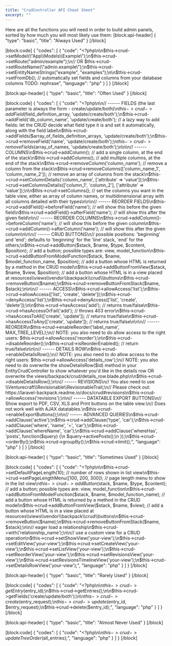 ```yaml
---
title: "CrudController API Cheat Sheet"
excerpt: ""
---
```

Here are all the functions you will need in order to build admin panels, sorted by how much you will most likely use them:
[block:api-header]
{
  "type": "basic",
  "title": "Always Used"
}
[/block]

[block:code]
{
  "codes": [
    {
      "code": "<?php\n\n$this->crud->setModel(\"App\\Models\\Example\");\n$this->crud->setRoute(\"admin/example\");\n// OR $this->crud->setRouteName(\"admin.example\");\n$this->crud->setEntityNameStrings(\"example\", \"examples\");\n\n$this->crud->setFromDb();  // automatically set fields and columns from your database columns  TODO: rephrase",
      "language": "php"
    }
  ]
}
[/block]

[block:api-header]
{
  "type": "basic",
  "title": "Often Used"
}
[/block]

[block:code]
{
  "codes": [
    {
      "code": "<?php\n\n// ------ FIELDS (the last parameter is always the form - create/update/both)\n$this->crud->addField($field_definition_array, 'update/create/both');\n$this->crud->addField('db_column_name', 'update/create/both'); // a lazy way to add fields: let the CRUD decide what field type it is and set it automatically, along with the field label\n$this->crud->addFields($array_of_fields_definition_arrays, 'update/create/both');\n$this->crud->removeField('name', 'update/create/both');\n$this->crud->removeFields($array_of_names, 'update/create/both');\n\n\n// ------ COLUMNS\n$this->crud->addColumn(); // add a single column, at the end of the stack\n$this->crud->addColumns(); // add multiple columns, at the end of the stack\n$this->crud->removeColumn('column_name'); // remove a column from the stack\n$this->crud->removeColumns(['column_name_1', 'column_name_2']); // remove an array of columns from the stack\n$this->crud->setColumnDetails('column_name', ['attribute' => 'value']);\n$this->crud->setColumnsDetails(['column_1', 'column_2'], ['attribute' => 'value']);\n\n$this->crud->setColumns(); // set the columns you want in the table view, either as array of column names, or multidimensional array with all columns detailed with their types\n\n\n// ------ REORDER FIELDS\n$this->crud->addField()->beforeField('name'); // will show this before the given field\n$this->crud->addField()->afterField('name'); // will show this after the given field\n\n// ------ REORDER COLUMNS\n$this->crud->addColumn()->beforeColumn('name'); // will show this before the given column\n$this->crud->addColumn()->afterColumn('name'); // will show this after the given column\n\n\n// ------ CRUD BUTTONS\n// possible positions: 'beginning' and 'end'; defaults to 'beginning' for the 'line' stack, 'end' for the others;\n$this->crud->addButton($stack, $name, $type, $content, $position); // add a button; possible types are: view, model_function\n$this->crud->addButtonFromModelFunction($stack, $name, $model_function_name, $position); // add a button whose HTML is returned by a method in the CRUD model\n$this->crud->addButtonFromView($stack, $name, $view, $position); // add a button whose HTML is in a view placed at resources\\views\\vendor\\backpack\\crud\\buttons\n$this->crud->removeButton($name);\n$this->crud->removeButtonFromStack($name, $stack);\n\n\n// ------ ACCESS\n$this->crud->allowAccess('list');\n$this->crud->allowAccess(['list', 'create', 'delete']);\n$this->crud->denyAccess('list');\n$this->crud->denyAccess(['list', 'create', 'delete']);\n\n$this->crud->hasAccess('add'); // returns true/false\n$this->crud->hasAccessOrFail('add'); // throws 403 error\n$this->crud->hasAccessToAll(['create', 'update']); // returns true/false\n$this->crud->hasAccessToAny(['create', 'update']); // returns true/false\n\n\n// ------ REORDER\n$this->crud->enableReorder('label_name', MAX_TREE_LEVEL);\n// NOTE: you also need to do allow access to the right users: $this->crud->allowAccess('reorder');\n\n$this->crud->disableReorder();\n$this->crud->isReorderEnabled(); // return true/false\n\n\n// ------ DETAILS ROW\n$this->crud->enableDetailsRow();\n// NOTE: you also need to do allow access to the right users: $this->crud->allowAccess('details_row');\n// NOTE: you also need to do overwrite the showDetailsRow($id) method in your EntityCrudController to show whatever you'd like in the details row OR overwrite the views/backpack/crud/details_row.blade.php\n\n$this->crud->disableDetailsRow();\n\n// ------ REVISIONS\n// You also need to use \\Venturecraft\\Revisionable\\RevisionableTrait;\n// Please check out: https://laravel-backpack.readme.io/docs/crud#revisions\n$this->crud->allowAccess('revisions');\n\n// ------ DATATABLE EXPORT BUTTONS\n// Show export to PDF, CSV, XLS and Print buttons on the table view.\n// Does not work well with AJAX datatables.\n$this->crud->enableExportButtons();\n\n// ------ ADVANCED QUERIES\n$this->crud->addClause('active');\n$this->crud->addClause('type', 'car');\n$this->crud->addClause('where', 'name', '=', 'car');\n$this->crud->addClause('whereName', 'car');\n$this->crud->addClause('whereHas', 'posts', function($query) {\n     $query->activePosts();\n });\n$this->crud->orderBy();\n$this->crud->groupBy();\n$this->crud->limit();",
      "language": "php"
    }
  ]
}
[/block]

[block:api-header]
{
  "type": "basic",
  "title": "Sometimes Used"
}
[/block]

[block:code]
{
  "codes": [
    {
      "code": "<?php\n\n$this->crud->setDefaultPageLength(10); // number of rows shown in list view\n$this->crud->setPageLengthMenu([100, 200, 300]); // page length menu to show in the list view\n$this->crud->addButton($stack, $name, $type, $content); // add a button; possible types are: view, model_function\n$this->crud->addButtonFromModelFunction($stack, $name, $model_function_name); // add a button whose HTML is returned by a method in the CRUD model\n$this->crud->addButtonFromView($stack, $name, $view); // add a button whose HTML is in a view placed at resources\\views\\vendor\\backpack\\crud\\buttons\n$this->crud->removeButton($name);\n$this->crud->removeButtonFromStack($name, $stack);\n\n// eager load a relationship\n$this->crud->with('relationship_name');\n\n// use a custom view for a CRUD operation\n$this->crud->setShowView('your-view');\n$this->crud->setEditView('your-view');\n$this->crud->setCreateView('your-view');\n$this->crud->setListView('your-view');\n$this->crud->setReorderView('your-view');\n$this->crud->setRevisionsView('your-view');\n$this->crud->setRevisionsTimelineView('your-view');\n$this->crud->setDetailsRowView('your-view');",
      "language": "php"
    }
  ]
}
[/block]

[block:api-header]
{
  "type": "basic",
  "title": "Rarely Used"
}
[/block]

[block:code]
{
  "codes": [
    {
      "code": "<?php\n\n$this->crud->getEntry($entry_id);\n$this->crud->getEntries();\n\n$this->crud->getFields('create/update/both');\n\n$this->crud->create($entry_request);\n$this->crud->update($entry_id, $entry_request);\n$this->crud->delete($entry_id);",
      "language": "php"
    }
  ]
}
[/block]

[block:api-header]
{
  "type": "basic",
  "title": "Almost Never Used"
}
[/block]

[block:code]
{
  "codes": [
    {
      "code": "<?php\n\n$this->crud->updateTreeOrder($all_entries);",
      "language": "php"
    }
  ]
}
[/block]